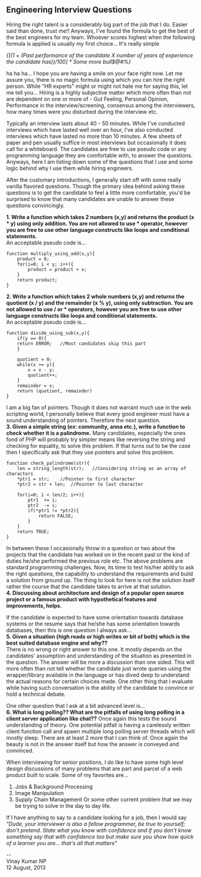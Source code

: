 Engineering Interview Questions
-------------------------------

Hiring the right talent is a considerably big part of the job that I do. Easier said than done, trust me!! Anyways, I've found the formula to get the best of the best engineers for my team. Whoever scores highest when the following formula is applied is usually my first choice... It's really simple

_{[(1 + (Past performance of the candidate X number of years of experience the candidate has))/100] * Some more bull$@#%}_

ha ha ha... I hope you are having a smile on your face right now. Let me assure you, there is no magic formula using which you can hire the right person. While "HR experts" might or might not hate me for saying this, let me tell you... Hiring is a highly subjective matter which more often than not are dependent on one or more of - Gut Feeling, Personal Opinion, Performance in the interview/screening, consensus among the interviewers, how many times were you disturbed during the interview etc.

Typically an interview lasts about 40 - 50 minutes. While I've conducted interviews which have lasted well over an hour, I've also conducted interviews which have lasted no more than 10 minutes. A few sheets of paper and pen usually suffice in most interviews but occasionally it does call for a whiteboard. The candidates are free to use pseudo code or any programming language they are comfortable with, to answer the questions. Anyways, here I am listing down some of the questions that I use and some logic behind why I use them while hiring engineers. 

After the customary introductions, I generally start off with some really vanilla flavored questions. Though the primary idea behind asking these questions is to get the candidate to feel a little more comfortable, you'd be surprised to know that many candidates are unable to answer these questions convincingly.

**1. Write a function which takes 2 numbers (x,y) and returns the product (x * y) using only addition. You are not allowed to use * operator, however you are free to use other language constructs like loops and conditional statements.**   
An acceptable pseudo code is...
```
function multiply_using_add(x,y){
    product = 0;
    for(i=0; i < y; i++){
        product = product + x;
    }
    return product;
}
```

**2. Write a function which takes 2 whole numbers (x,y) and returns the quotient (x / y) and the remainder (x % y), using only subtraction. You are not allowed to use / or * operators, however you are free to use other language constructs like loops and conditional statements.**   
An acceptable pseudo code is...
```
function divide_using_sub(x,y){
    if(y == 0){
    return ERROR;   //Most candidates skip this part
    }

    quotient = 0;
    while(x >= y){
        x = x - y;
        quotient++;
    }
    remainder = x;
    return (quotient, remainder)
}
```

I am a big fan of pointers. Though it does not warrant much use in the web scripting world, I personally believe that every good engineer must have a sound understanding of pointers. Therefore the next question.   
**3. Given a simple string (ex: community, anna etc.), write a function to check whether it is a palindrome.**
Many candidates, especially the ones fond of PHP will probably try simpler means like reversing the string and checking for equality, to solve this problem. If that turns out to be the case then I specifically ask that they use pointers and solve this problem.
```
function check_palindrome(str){
    len = string_length(str);   //Considering string as an array of characters
    *ptr1 = str;    //Pointer to first character
    *ptr2 = str + len;  //Pointer to last character

    for(i=0; i < len/2; i++){
        ptr1  += i;
        ptr2  -= i;
        if(*ptr1 != *ptr2){
            return FALSE;
        }
    }
    return TRUE;
}
```

In between these I occasionally throw in a question or two about the projects that the candidate has worked on in the recent past or the kind of duties he/she performed the previous role etc. The above problems are standard programming challenges. Now, its time to test his/her ability to ask the right questions, the capability to understand the requirements and build a solution from ground up. The thing to look for here is not the solution itself rather the course that the candidate takes to arrive at that solution.   
**4. Discussing about architecture and design of a popular open source project or a famous product with hypothetical features and improvements, helps.**

If the candidate is expected to have some orientation towards database systems or the resume says that he/she has some orientation towards databases, then this is one question I always ask...   
**5. Given a situation (high reads or high writes or bit of both) which is the best suited database engine and why??**   
There is no wrong or right answer to this one. It mostly depends on the candidates' assumption and understanding of the situation as presented in the question. The answer will be more a discussion than one sided. This will more often than not tell whether the candidate just wrote queries using the wrapper/library available in the language or has dived deep to understand the actual reasons for certain choices made. One other thing that I evaluate while having such conversation is the ability of the candidate to convince or hold a technical debate.

One other question that I ask at a bit advanced level is...   
**6. What is long polling?? What are the pitfalls of using long polling in a client server application like chat??**
Once again this tests the sound understanding of theory. One potential pitfall is having a carelessly written client function call and spawn multiple long polling server threads which will mostly sleep. There are at least 2 more that I can think of. Once again the beauty is not in the answer itself but how the answer is conveyed and convinced.

When interviewing for senior positions, I do like to have some high level design discussions of many problems that are part and parcel of a web product built to scale. Some of my favorites are...
1. Jobs & Background Processing
2. Image Manipulation
3. Supply Chain Management
Or some other current problem that we may be trying to solve in the day to day life.

If I have anything to say to a candidate looking for a job, then I would say _"Dude, your interviewer is also a fellow programmer, be true to yourself; don't pretend. State what you know with confidence and if you don't know something say that with confidence too but make sure you show how quick of a learner you are... that's all that matters"_

--   
Vinay Kumar NP   
12 August, 2013